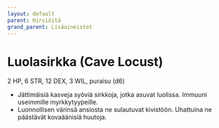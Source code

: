 ```yaml
---
layout: default
parent: Hirviöitä
grand_parent: Lisäaineistot
---
```


# Luolasirkka (Cave Locust)

2 HP, 6 STR, 12 DEX, 3 WIL, puraisu (d6)

- Jättimäisiä kasveja syöviä sirkkoja, jotka asuvat luolissa. Immuuni useimmille myrkkytyypeille.
- Luonnollisen värinsä ansiosta ne sulautuvat kivistöön. Uhattuina ne päästävät kovaäänisiä huutoja.
